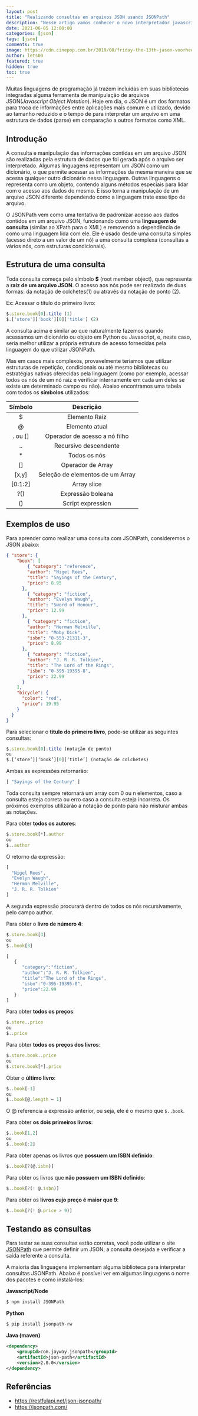 ```yaml
---
layout: post
title: "Realizando consultas em arquivos JSON usando JSONPath"
description: "Nesse artigo vamos conhecer o novo interpretador javascript (Deno) que vem chamando atenção de várias pessoas da comunidade Javascript"
date: 2021-06-05 12:00:00
categories: [json]
tags: [json]
comments: true
image: https://cdn.cinepop.com.br/2019/08/friday-the-13th-jason-voorhees-696x391.jpg
author: lets00
featured: true
hidden: true
toc: true
---
```


Muitas linguagens de programação já trazem incluídas em suas bibliotecas integradas alguma ferramenta de manipulação de arquivos JSON(_Javascript Object Notation_). Hoje em dia, o JSON é um dos formatos para troca de informações entre aplicações mais comum e utilizado, devido ao tamanho reduzido e o tempo de para interpretar um arquivo em uma estrutura de dados (parse) em comparação a outros formatos como XML.


## Introdução

A consulta e manipulação das informações contidas em um arquivo JSON são realizadas pela estrutura de dados que foi gerada após o arquivo ser interpretado. Algumas linguagens representam um JSON como um dicionário, o que permite acessar as informações da mesma maneira que se acessa qualquer outro dicionário nessa linguagem. Outras linguagens o representa como um objeto, contendo alguns métodos especiais para lidar com o acesso aos dados do mesmo. E isso torna a manipulação de um arquivo JSON diferente dependendo como a linguagem trate esse tipo de arquivo.

O JSONPath vem como uma tentativa de padronizar acesso aos dados contidos em um arquivo JSON, funcionando como uma **linguagem de consulta** (similar ao XPath para o XML) e removendo a dependência de como uma linguagem lida com ele. Ele é usado desde uma consulta simples (acesso direto a um valor de um nó) a uma consulta complexa (consultas a vários nós, com estruturas condicionais).


## Estrutura de uma consulta

Toda consulta começa pelo símbolo **$** (root member object), que representa a **raiz de um arquivo JSON**. O acesso aos nós pode ser realizado de duas formas: da notação de colchetes(1) ou através da notação de ponto (2).

Ex: Acessar o título do primeiro livro:
```js
$.store.book[0].title (1)
$.['store']['book'][0]['title'] (2)
```

A consulta acima é similar ao que naturalmente fazemos quando acessamos um dicionário ou objeto em Python ou Javascript, e, neste caso, seria melhor utilizar a própria estrutura de acesso fornecidas pela linguagem do que utilizar JSONPath. 

Mas em casos mais complexos, provavelmente teríamos que utilizar estruturas de repetição, condicionais ou até mesmo bibliotecas ou estratégias nativas oferecidas pela linguagem (como por exemplo, acessar todos os nós de um  nó raiz e verificar internamente em cada um deles se existe um determinado campo ou não). Abaixo encontramos uma tabela com todos os **símbolos** utilizados:

| Símbolo | Descrição |
| :-----: | :-------: |
| $ | Elemento Raiz |
| @ | Elemento atual |
| . ou [] | Operador de acesso a nó filho |
| .. | Recursivo descendente |
| * | Todos os nós |
| [] | Operador de Array |
| [x,y] | Seleção de elementos de um Array |
| [0:1:2] |Array slice |
| ?() | Expressão boleana|
| () | Script expression |

## Exemplos de uso

Para aprender como realizar uma consulta com JSONPath, consideremos o JSON abaixo:

```json
{ "store": {
    "book": [ 
        { "category": "reference",
        "author": "Nigel Rees",
        "title": "Sayings of the Century",
        "price": 8.95
      },
        { "category": "fiction",
        "author": "Evelyn Waugh",
        "title": "Sword of Honour",
        "price": 12.99
      },
        { "category": "fiction",
        "author": "Herman Melville",
        "title": "Moby Dick",
        "isbn": "0-553-21311-3",
        "price": 8.99
      },
        { "category": "fiction",
        "author": "J. R. R. Tolkien",
        "title": "The Lord of the Rings",
        "isbn": "0-395-19395-8",
        "price": 22.99
      }
    ],
    "bicycle": {
      "color": "red",
      "price": 19.95
    }
  }
}
```

Para selecionar o **título do primeiro livro**, pode-se utilizar as seguintes consultas:

```js
$.store.book[0].title (notação de ponto)
ou
$.[‘store’][‘book’][0][‘title’] (notação de colchetes)
```
Ambas as expressões retornarão:
```js
[ "Sayings of the Century" ]
```

Toda consulta sempre retornará um array com 0 ou n elementos, caso a consulta esteja correta ou erro caso a consulta esteja incorreta. Os próximos exemplos utilizarão a notação de ponto para não misturar ambas as notações.

Para obter **todos os autores**:

```js
$.store.book[*].author
ou
$..author
```

O retorno da expressão:
```js
[
  "Nigel Rees",
  "Evelyn Waugh",
  "Herman Melville",
  "J. R. R. Tolkien"
]
```

A segunda expressão procurará dentro de todos os nós recursivamente, pelo campo author.

Para obter o **livro de número 4**:

```js 
$.store.book[3]
ou
$..book[3]
```

```js
[  
   {  
      "category":"fiction",
      "author":"J. R. R. Tolkien",
      "title":"The Lord of the Rings",
      "isbn":"0-395-19395-8",
      "price":22.99
   }
]
```

Para obter **todos os preços**:

```js
$.store..price
ou
$..price
```

Para obter **todos os preços dos livros**:
```js
$.store.book..price
ou
$.store.book[*].price
```

Obter o **último livro**:

```js
$..book[-1]
ou
$..book[@.length – 1]
```
O @ referencia a expressão anterior, ou seja, ele é o mesmo que ```$..book```.

Para obter **os dois primeiros livros**:

```js
$..book[1,2]
ou
$..book[:2]
```

Para obter apenas os livros que **possuem um ISBN definido**:
```js
$..book[?(@.isbn)]
```

Para obter os livros que **não possuem um ISBN definido**:
```js
$..book[?(! @.isbn)]
```

Para obter os **livros cujo preço é maior que 9**:
```js
$..book[?(! @.price > 9)]
```

## Testando as consultas

Para testar se suas consultas estão corretas, você pode utilizar o site [JSONPath](https://jsonpath.com/) que permite definir um JSON, a consulta desejada e verificar a saída referente a consulta.

A maioria das linguagens implementam alguma biblioteca para interpretar consultas JSONPath. Abaixo é possível ver em algumas linguagens o nome dos pacotes e como instalá-los:

**Javascript/Node**
```sh
$ npm install JSONPath 
```

**Python**
```sh
$ pip install jsonpath-rw 
```

**Java (maven)**
```xml
<dependency>
    <groupId>com.jayway.jsonpath</groupId>
    <artifactId>json-path</artifactId>
    <version>2.0.0</version>
</dependency>
```

## Referências
- https://restfulapi.net/json-jsonpath/
- https://jsonpath.com/